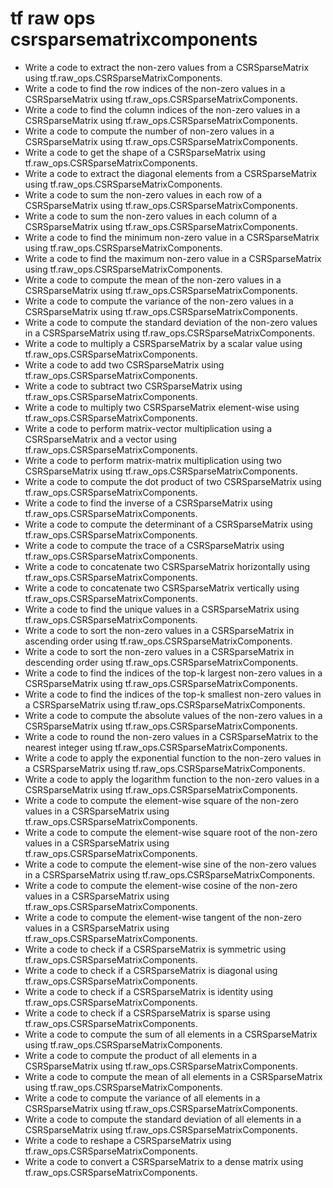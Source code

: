 # tf raw ops csrsparsematrixcomponents

- Write a code to extract the non-zero values from a CSRSparseMatrix using tf.raw_ops.CSRSparseMatrixComponents.
- Write a code to find the row indices of the non-zero values in a CSRSparseMatrix using tf.raw_ops.CSRSparseMatrixComponents.
- Write a code to find the column indices of the non-zero values in a CSRSparseMatrix using tf.raw_ops.CSRSparseMatrixComponents.
- Write a code to compute the number of non-zero values in a CSRSparseMatrix using tf.raw_ops.CSRSparseMatrixComponents.
- Write a code to get the shape of a CSRSparseMatrix using tf.raw_ops.CSRSparseMatrixComponents.
- Write a code to extract the diagonal elements from a CSRSparseMatrix using tf.raw_ops.CSRSparseMatrixComponents.
- Write a code to sum the non-zero values in each row of a CSRSparseMatrix using tf.raw_ops.CSRSparseMatrixComponents.
- Write a code to sum the non-zero values in each column of a CSRSparseMatrix using tf.raw_ops.CSRSparseMatrixComponents.
- Write a code to find the minimum non-zero value in a CSRSparseMatrix using tf.raw_ops.CSRSparseMatrixComponents.
- Write a code to find the maximum non-zero value in a CSRSparseMatrix using tf.raw_ops.CSRSparseMatrixComponents.
- Write a code to compute the mean of the non-zero values in a CSRSparseMatrix using tf.raw_ops.CSRSparseMatrixComponents.
- Write a code to compute the variance of the non-zero values in a CSRSparseMatrix using tf.raw_ops.CSRSparseMatrixComponents.
- Write a code to compute the standard deviation of the non-zero values in a CSRSparseMatrix using tf.raw_ops.CSRSparseMatrixComponents.
- Write a code to multiply a CSRSparseMatrix by a scalar value using tf.raw_ops.CSRSparseMatrixComponents.
- Write a code to add two CSRSparseMatrix using tf.raw_ops.CSRSparseMatrixComponents.
- Write a code to subtract two CSRSparseMatrix using tf.raw_ops.CSRSparseMatrixComponents.
- Write a code to multiply two CSRSparseMatrix element-wise using tf.raw_ops.CSRSparseMatrixComponents.
- Write a code to perform matrix-vector multiplication using a CSRSparseMatrix and a vector using tf.raw_ops.CSRSparseMatrixComponents.
- Write a code to perform matrix-matrix multiplication using two CSRSparseMatrix using tf.raw_ops.CSRSparseMatrixComponents.
- Write a code to compute the dot product of two CSRSparseMatrix using tf.raw_ops.CSRSparseMatrixComponents.
- Write a code to find the inverse of a CSRSparseMatrix using tf.raw_ops.CSRSparseMatrixComponents.
- Write a code to compute the determinant of a CSRSparseMatrix using tf.raw_ops.CSRSparseMatrixComponents.
- Write a code to compute the trace of a CSRSparseMatrix using tf.raw_ops.CSRSparseMatrixComponents.
- Write a code to concatenate two CSRSparseMatrix horizontally using tf.raw_ops.CSRSparseMatrixComponents.
- Write a code to concatenate two CSRSparseMatrix vertically using tf.raw_ops.CSRSparseMatrixComponents.
- Write a code to find the unique values in a CSRSparseMatrix using tf.raw_ops.CSRSparseMatrixComponents.
- Write a code to sort the non-zero values in a CSRSparseMatrix in ascending order using tf.raw_ops.CSRSparseMatrixComponents.
- Write a code to sort the non-zero values in a CSRSparseMatrix in descending order using tf.raw_ops.CSRSparseMatrixComponents.
- Write a code to find the indices of the top-k largest non-zero values in a CSRSparseMatrix using tf.raw_ops.CSRSparseMatrixComponents.
- Write a code to find the indices of the top-k smallest non-zero values in a CSRSparseMatrix using tf.raw_ops.CSRSparseMatrixComponents.
- Write a code to compute the absolute values of the non-zero values in a CSRSparseMatrix using tf.raw_ops.CSRSparseMatrixComponents.
- Write a code to round the non-zero values in a CSRSparseMatrix to the nearest integer using tf.raw_ops.CSRSparseMatrixComponents.
- Write a code to apply the exponential function to the non-zero values in a CSRSparseMatrix using tf.raw_ops.CSRSparseMatrixComponents.
- Write a code to apply the logarithm function to the non-zero values in a CSRSparseMatrix using tf.raw_ops.CSRSparseMatrixComponents.
- Write a code to compute the element-wise square of the non-zero values in a CSRSparseMatrix using tf.raw_ops.CSRSparseMatrixComponents.
- Write a code to compute the element-wise square root of the non-zero values in a CSRSparseMatrix using tf.raw_ops.CSRSparseMatrixComponents.
- Write a code to compute the element-wise sine of the non-zero values in a CSRSparseMatrix using tf.raw_ops.CSRSparseMatrixComponents.
- Write a code to compute the element-wise cosine of the non-zero values in a CSRSparseMatrix using tf.raw_ops.CSRSparseMatrixComponents.
- Write a code to compute the element-wise tangent of the non-zero values in a CSRSparseMatrix using tf.raw_ops.CSRSparseMatrixComponents.
- Write a code to check if a CSRSparseMatrix is symmetric using tf.raw_ops.CSRSparseMatrixComponents.
- Write a code to check if a CSRSparseMatrix is diagonal using tf.raw_ops.CSRSparseMatrixComponents.
- Write a code to check if a CSRSparseMatrix is identity using tf.raw_ops.CSRSparseMatrixComponents.
- Write a code to check if a CSRSparseMatrix is sparse using tf.raw_ops.CSRSparseMatrixComponents.
- Write a code to compute the sum of all elements in a CSRSparseMatrix using tf.raw_ops.CSRSparseMatrixComponents.
- Write a code to compute the product of all elements in a CSRSparseMatrix using tf.raw_ops.CSRSparseMatrixComponents.
- Write a code to compute the mean of all elements in a CSRSparseMatrix using tf.raw_ops.CSRSparseMatrixComponents.
- Write a code to compute the variance of all elements in a CSRSparseMatrix using tf.raw_ops.CSRSparseMatrixComponents.
- Write a code to compute the standard deviation of all elements in a CSRSparseMatrix using tf.raw_ops.CSRSparseMatrixComponents.
- Write a code to reshape a CSRSparseMatrix using tf.raw_ops.CSRSparseMatrixComponents.
- Write a code to convert a CSRSparseMatrix to a dense matrix using tf.raw_ops.CSRSparseMatrixComponents.